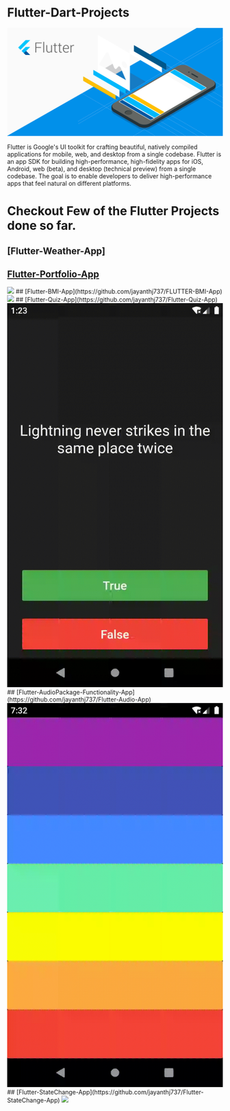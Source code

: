 # Flutter-Dart-Projects
<div>
  <img src="https://github.com/jayanthj737/Flutter-Dart-Projects/blob/master/flutter.png"/>
</div>

Flutter is Google's UI toolkit for crafting beautiful, natively compiled applications for mobile, web, and desktop from a single codebase. Flutter is an app SDK for building high-performance, high-fidelity apps for iOS, Android, web (beta), and desktop (technical preview) from a single codebase. The goal is to enable developers to deliver high-performance apps that feel natural on different platforms.

# Checkout Few of the Flutter Projects done so far.
## [Flutter-Weather-App]
## [Flutter-Portfolio-App](https://github.com/jayanthj737/Flutter-Portfolio-App)
<img src="https://github.com/jayanthj737/Flutter-Portfolio-App/blob/master/Record.gif"/>
## [Flutter-BMI-App](https://github.com/jayanthj737/FLUTTER-BMI-App)
<img src="https://github.com/jayanthj737/FLUTTER-BMI-App/blob/master/untitled.gif"/>
## [Flutter-Quiz-App](https://github.com/jayanthj737/Flutter-Quiz-App)
<img src="https://github.com/jayanthj737/Flutter-Quiz-App/blob/master/quiz.gif"/>
## [Flutter-AudioPackage-Functionality-App](https://github.com/jayanthj737/Flutter-Audio-App)
<img src="https://github.com/jayanthj737/Flutter-Audio-App/blob/master/xylo.gif"/>
## [Flutter-StateChange-App](https://github.com/jayanthj737/Flutter-StateChange-App)
<img src="https://github.com/jayanthj737/Flutter-StateChange-App/blob/master/Diceeey.gifg"/>
